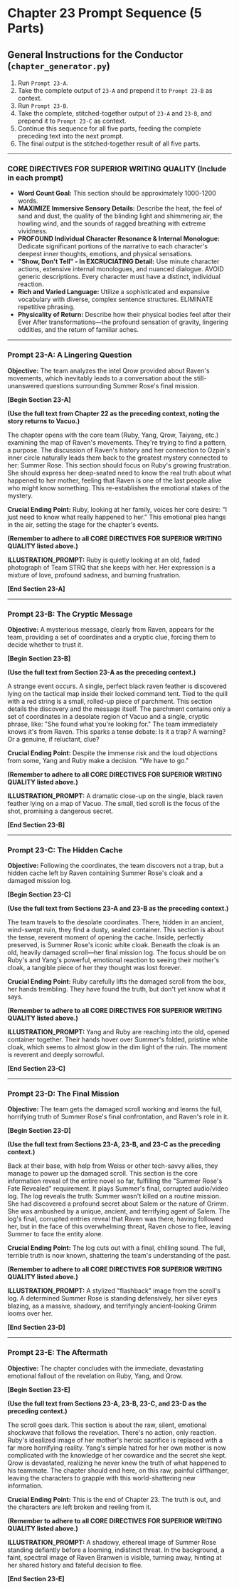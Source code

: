 # Chapter 23 Prompt Sequence (5 Parts)

## General Instructions for the Conductor (`chapter_generator.py`)

1. Run `Prompt 23-A`.
2. Take the complete output of `23-A` and prepend it to `Prompt 23-B` as context.
3. Run `Prompt 23-B`.
4. Take the complete, stitched-together output of `23-A` and `23-B`, and prepend it to `Prompt 23-C` as context.
5. Continue this sequence for all five parts, feeding the complete preceding text into the next prompt.
6. The final output is the stitched-together result of all five parts.

---

### **CORE DIRECTIVES FOR SUPERIOR WRITING QUALITY (Include in each prompt)**

* **Word Count Goal:** This section should be approximately 1000-1200 words.
* **MAXIMIZE Immersive Sensory Details:** Describe the heat, the feel of sand and dust, the quality of the blinding light and shimmering air, the howling wind, and the sounds of ragged breathing with extreme vividness.
* **PROFOUND Individual Character Resonance & Internal Monologue:** Dedicate significant portions of the narrative to each character's deepest inner thoughts, emotions, and physical sensations.
* **"Show, Don't Tell" - In EXCRUCIATING Detail:** Use minute character actions, extensive internal monologues, and nuanced dialogue. AVOID generic descriptions. Every character must have a distinct, individual reaction.
* **Rich and Varied Language:** Utilize a sophisticated and expansive vocabulary with diverse, complex sentence structures. ELIMINATE repetitive phrasing.
* **Physicality of Return:** Describe how their physical bodies feel after their Ever After transformations—the profound sensation of gravity, lingering oddities, and the return of familiar aches.

---

### **Prompt 23-A: A Lingering Question**

**Objective:** The team analyzes the intel Qrow provided about Raven's movements, which inevitably leads to a conversation about the still-unanswered questions surrounding Summer Rose's final mission.

**[Begin Section 23-A]**

**(Use the full text from Chapter 22 as the preceding context, noting the story returns to Vacuo.)**

The chapter opens with the core team (Ruby, Yang, Qrow, Taiyang, etc.) examining the map of Raven's movements. They're trying to find a pattern, a purpose. The discussion of Raven's history and her connection to Ozpin's inner circle naturally leads them back to the greatest mystery connected to her: Summer Rose. This section should focus on Ruby's growing frustration. She should express her deep-seated need to know the real truth about what happened to her mother, feeling that Raven is one of the last people alive who might know something. This re-establishes the emotional stakes of the mystery.

**Crucial Ending Point:** Ruby, looking at her family, voices her core desire: "I just need to know what really happened to her." This emotional plea hangs in the air, setting the stage for the chapter's events.

**(Remember to adhere to all CORE DIRECTIVES FOR SUPERIOR WRITING QUALITY listed above.)**

**ILLUSTRATION_PROMPT:** Ruby is quietly looking at an old, faded photograph of Team STRQ that she keeps with her. Her expression is a mixture of love, profound sadness, and burning frustration.

**[End Section 23-A]**

---

### **Prompt 23-B: The Cryptic Message**

**Objective:** A mysterious message, clearly from Raven, appears for the team, providing a set of coordinates and a cryptic clue, forcing them to decide whether to trust it.

**[Begin Section 23-B]**

**(Use the full text from Section 23-A as the preceding context.)**

A strange event occurs. A single, perfect black raven feather is discovered lying on the tactical map inside their locked command tent. Tied to the quill with a red string is a small, rolled-up piece of parchment. This section details the discovery and the message itself. The parchment contains only a set of coordinates in a desolate region of Vacuo and a single, cryptic phrase, like: "She found what you're looking for." The team immediately knows it's from Raven. This sparks a tense debate: Is it a trap? A warning? Or a genuine, if reluctant, clue?

**Crucial Ending Point:** Despite the immense risk and the loud objections from some, Yang and Ruby make a decision. "We have to go."

**(Remember to adhere to all CORE DIRECTIVES FOR SUPERIOR WRITING QUALITY listed above.)**

**ILLUSTRATION_PROMPT:** A dramatic close-up on the single, black raven feather lying on a map of Vacuo. The small, tied scroll is the focus of the shot, promising a dangerous secret.

**[End Section 23-B]**

---

### **Prompt 23-C: The Hidden Cache**

**Objective:** Following the coordinates, the team discovers not a trap, but a hidden cache left by Raven containing Summer Rose's cloak and a damaged mission log.

**[Begin Section 23-C]**

**(Use the full text from Sections 23-A and 23-B as the preceding context.)**

The team travels to the desolate coordinates. There, hidden in an ancient, wind-swept ruin, they find a dusty, sealed container. This section is about the tense, reverent moment of opening the cache. Inside, perfectly preserved, is Summer Rose's iconic white cloak. Beneath the cloak is an old, heavily damaged scroll—her final mission log. The focus should be on Ruby's and Yang's powerful, emotional reaction to seeing their mother's cloak, a tangible piece of her they thought was lost forever.

**Crucial Ending Point:** Ruby carefully lifts the damaged scroll from the box, her hands trembling. They have found the truth, but don't yet know what it says.

**(Remember to adhere to all CORE DIRECTIVES FOR SUPERIOR WRITING QUALITY listed above.)**

**ILLUSTRATION_PROMPT:** Yang and Ruby are reaching into the old, opened container together. Their hands hover over Summer's folded, pristine white cloak, which seems to almost glow in the dim light of the ruin. The moment is reverent and deeply sorrowful.

**[End Section 23-C]**

---

### **Prompt 23-D: The Final Mission**

**Objective:** The team gets the damaged scroll working and learns the full, horrifying truth of Summer Rose's final confrontation, and Raven's role in it.

**[Begin Section 23-D]**

**(Use the full text from Sections 23-A, 23-B, and 23-C as the preceding context.)**

Back at their base, with help from Weiss or other tech-savvy allies, they manage to power up the damaged scroll. This section is the core information reveal of the entire novel so far, fulfilling the "Summer Rose's Fate Revealed" requirement. It plays Summer's final, corrupted audio/video log. The log reveals the truth: Summer wasn't killed on a routine mission. She had discovered a profound secret about Salem or the nature of Grimm. She was ambushed by a unique, ancient, and terrifying agent of Salem. The log's final, corrupted entries reveal that Raven was there, having followed her, but in the face of this overwhelming threat, Raven chose to flee, leaving Summer to face the entity alone.

**Crucial Ending Point:** The log cuts out with a final, chilling sound. The full, terrible truth is now known, shattering the team's understanding of the past.

**(Remember to adhere to all CORE DIRECTIVES FOR SUPERIOR WRITING QUALITY listed above.)**

**ILLUSTRATION_PROMPT:** A stylized "flashback" image from the scroll's log. A determined Summer Rose is standing defensively, her silver eyes blazing, as a massive, shadowy, and terrifyingly ancient-looking Grimm looms over her.

**[End Section 23-D]**

---

### **Prompt 23-E: The Aftermath**

**Objective:** The chapter concludes with the immediate, devastating emotional fallout of the revelation on Ruby, Yang, and Qrow.

**[Begin Section 23-E]**

**(Use the full text from Sections 23-A, 23-B, 23-C, and 23-D as the preceding context.)**

The scroll goes dark. This section is about the raw, silent, emotional shockwave that follows the revelation. There's no action, only reaction. Ruby's idealized image of her mother's heroic sacrifice is replaced with a far more horrifying reality. Yang's simple hatred for her own mother is now complicated with the knowledge of her cowardice and the secret she kept. Qrow is devastated, realizing he never knew the truth of what happened to his teammate. The chapter should end here, on this raw, painful cliffhanger, leaving the characters to grapple with this world-shattering new information.

**Crucial Ending Point:** This is the end of Chapter 23. The truth is out, and the characters are left broken and reeling from it.

**(Remember to adhere to all CORE DIRECTIVES FOR SUPERIOR WRITING QUALITY listed above.)**

**ILLUSTRATION_PROMPT:** A shadowy, ethereal image of Summer Rose standing defiantly before a looming, indistinct threat. In the background, a faint, spectral image of Raven Branwen is visible, turning away, hinting at her shared history and fateful decision to flee.

**[End Section 23-E]**
